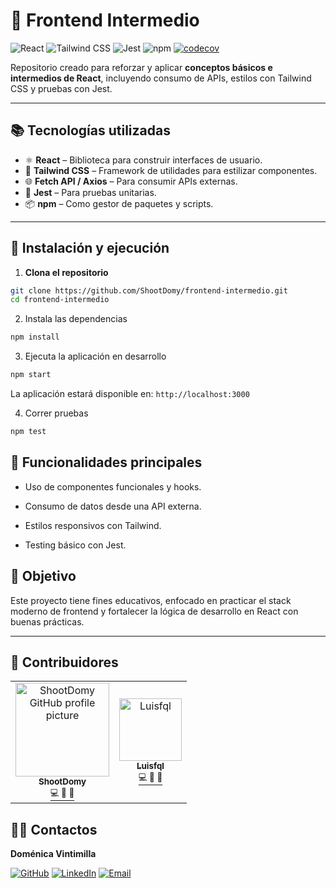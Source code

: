 # 🚀 Frontend Intermedio

![React](https://img.shields.io/badge/React-%5E18.2.0-blue?logo=react&style=for-the-badge)
![Tailwind CSS](https://img.shields.io/badge/TailwindCSS-%5E3.4.0-06B6D4?logo=tailwindcss&style=for-the-badge)
![Jest](https://img.shields.io/badge/Testing-Jest-C21325?logo=jest&style=for-the-badge)
![npm](https://img.shields.io/badge/npm-v9.0.0-CB3837?logo=npm&style=for-the-badge)
[![codecov](https://codecov.io/gh/ShootDomy/frontend-intermedio/branch/main/graph/badge.svg)](https://codecov.io/gh/ShootDomy/frontend-intermedio)


Repositorio creado para reforzar y aplicar **conceptos básicos e intermedios de React**, incluyendo consumo de APIs, estilos con Tailwind CSS y pruebas con Jest.

---

## 📚 Tecnologías utilizadas

- ⚛️ **React** – Biblioteca para construir interfaces de usuario.
- 🎨 **Tailwind CSS** – Framework de utilidades para estilizar componentes.
- 🌐 **Fetch API / Axios** – Para consumir APIs externas.
- 🧪 **Jest** – Para pruebas unitarias.
- 📦 **npm** – Como gestor de paquetes y scripts.

---

## 🧰 Instalación y ejecución

1. **Clona el repositorio**

```bash
git clone https://github.com/ShootDomy/frontend-intermedio.git
cd frontend-intermedio
```

2. Instala las dependencias
```bash
npm install
```

3. Ejecuta la aplicación en desarrollo
```bash
npm start
```
La aplicación estará disponible en: `http://localhost:3000`

4. Correr pruebas
```bash
npm test
```

## 🧪 Funcionalidades principales
- Uso de componentes funcionales y hooks.

- Consumo de datos desde una API externa.

- Estilos responsivos con Tailwind.

- Testing básico con Jest.

## 🎯 Objetivo
Este proyecto tiene fines educativos, enfocado en practicar el stack moderno de frontend y fortalecer la lógica de desarrollo en React con buenas prácticas.

---

## 🤝 Contribuidores

<table> <tr> <td align="center"> <a href="https://github.com/ShootDomy"> <img src="https://avatars.githubusercontent.com/ShootDomy" width="150px" alt="ShootDomy GitHub profile picture" />
<br /> <sub><b>ShootDomy</b></sub><br /> <sup>💻 🎨 📝</sup> </a> </td> <td align="center"> <a href="https://github.com/Luisfql"> <img src="https://avatars.githubusercontent.com/Luisfql)" width="100px;" alt="Luisfql"/><br /> <sub><b>Luisfql</b></sub><br /> <sup>💻 🎨 📝</sup> </a> </td> </tr> </table>


## 🙋‍♀️ Contactos

**Doménica Vintimilla**

[![GitHub](https://img.shields.io/badge/GitHub-ShootDomy-181717?logo=github&style=for-the-badge)](https://github.com/ShootDomy)
[![LinkedIn](https://img.shields.io/badge/LinkedIn-Doménica%20Vintimilla-blue?logo=linkedin&style=for-the-badge)]([https://www.linkedin.com/in/tu-usuario](https://www.linkedin.com/in/domenica-vintimilla-24a735245/))
[![Email](https://img.shields.io/badge/Email-canizaresdomenica4@gmail.com-red?logo=gmail&style=for-the-badge)](mailto:canizaresdomenica4@gmail.com)




